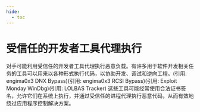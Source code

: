 ```yaml
---
hide:
  - toc
---
```


# 受信任的开发者工具代理执行

对手可能利用受信任的开发者工具代理执行恶意负载。有许多用于软件开发相关任务的工具可以用来以各种形式执行代码，以协助开发、调试和逆向工程。(引用: engima0x3 DNX Bypass)(引用: engima0x3 RCSI Bypass)(引用: Exploit Monday WinDbg)(引用: LOLBAS Tracker) 这些工具可能经常使用合法证书签名，允许它们在系统上执行，并通过受信任的进程代理执行恶意代码，从而有效地绕过应用程序控制解决方案。
